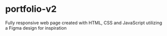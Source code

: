 # portfolio-v2


Fully responsive web page created with HTML, CSS and JavaScript utilizing a Figma design for inspiration 
